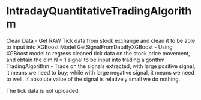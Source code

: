 # IntradayQuantitativeTradingAlgorithm
Clean Data - Get RAW Tick data from stock exchange and clean it to be able to input into XGBoost Model
GetSignalFromDataByXGBoost - Using XGBoost model to regress cleaned tick data on the stock price movement, and obtain the dim N * 1 signal to be input into trading algorithm
TradingAlgorithm - Trade on the signals extracted, with large positive signal, it means we need to buy; while with large negative signal, it means we need to well. If absolute value of the signal is relatively small we do nothing.

The tick data is not uploaded.
